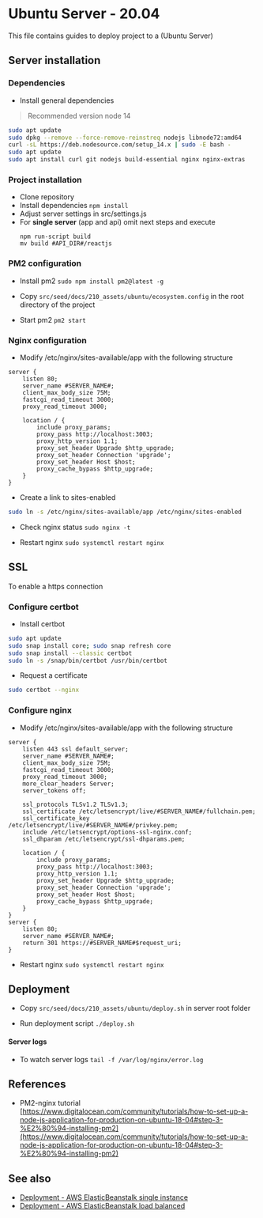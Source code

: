 # Ubuntu Server - 20.04

This file contains guides to deploy project to a (Ubuntu Server)

## Server installation

### Dependencies

- Install general dependencies
>   Recommended version node 14
```bash 
sudo apt update
sudo dpkg --remove --force-remove-reinstreq nodejs libnode72:amd64
curl -sL https://deb.nodesource.com/setup_14.x | sudo -E bash -
sudo apt update
sudo apt install curl git nodejs build-essential nginx nginx-extras
```

### Project installation

-   Clone repository
-   Install dependencies `npm install`
-   Adjust server settings in src/settings.js
-   For **single server** (app and api) omit next steps and execute
	```
	npm run-script build
	mv build #API_DIR#/reactjs
	```

### PM2 configuration

-   Install pm2 `sudo npm install pm2@latest -g`

-   Copy `src/seed/docs/210_assets/ubuntu/ecosystem.config` in the root directory of the project

-   Start pm2 `pm2 start`

### Nginx configuration

-   Modify /etc/nginx/sites-available/app with the following structure
```
server {
    listen 80;
    server_name #SERVER_NAME#;
    client_max_body_size 75M;
    fastcgi_read_timeout 3000;
    proxy_read_timeout 3000;

    location / {
        include proxy_params;
        proxy_pass http://localhost:3003;
        proxy_http_version 1.1;
        proxy_set_header Upgrade $http_upgrade;
        proxy_set_header Connection 'upgrade';
        proxy_set_header Host $host;
        proxy_cache_bypass $http_upgrade;
    }
}
```

-   Create a link to sites-enabled
``` bash
sudo ln -s /etc/nginx/sites-available/app /etc/nginx/sites-enabled
```

-   Check nginx status `sudo nginx -t`

-   Restart nginx `sudo systemctl restart nginx`

## SSL

To enable a https connection

### Configure certbot

-   Install certbot
```bash
sudo apt update
sudo snap install core; sudo snap refresh core
sudo snap install --classic certbot
sudo ln -s /snap/bin/certbot /usr/bin/certbot
```

-   Request a certificate
```bash
sudo certbot --nginx
```

### Configure nginx

-  Modify /etc/nginx/sites-available/app with the following structure
```
server {
    listen 443 ssl default_server;
    server_name #SERVER_NAME#;
    client_max_body_size 75M;
    fastcgi_read_timeout 3000;
    proxy_read_timeout 3000;
    more_clear_headers Server;
    server_tokens off;

    ssl_protocols TLSv1.2 TLSv1.3;
    ssl_certificate /etc/letsencrypt/live/#SERVER_NAME#/fullchain.pem;
    ssl_certificate_key /etc/letsencrypt/live/#SERVER_NAME#/privkey.pem;
    include /etc/letsencrypt/options-ssl-nginx.conf;
    ssl_dhparam /etc/letsencrypt/ssl-dhparams.pem;

    location / {
        include proxy_params;
        proxy_pass http://localhost:3003;
        proxy_http_version 1.1;
        proxy_set_header Upgrade $http_upgrade;
        proxy_set_header Connection 'upgrade';
        proxy_set_header Host $host;
        proxy_cache_bypass $http_upgrade;
    }
}
server {
    listen 80;
    server_name #SERVER_NAME#;
    return 301 https://#SERVER_NAME#$request_uri;
}
```

-   Restart nginx `sudo systemctl restart nginx`

## Deployment

-   Copy `src/seed/docs/210_assets/ubuntu/deploy.sh` in server root folder

-   Run deployment script `./deploy.sh`

#### Server logs

-   To watch server logs `tail -f /var/log/nginx/error.log`

## References

-   PM2-nginx tutorial [https://www.digitalocean.com/community/tutorials/how-to-set-up-a-node-js-application-for-production-on-ubuntu-18-04#step-3-%E2%80%94-installing-pm2](https://www.digitalocean.com/community/tutorials/how-to-set-up-a-node-js-application-for-production-on-ubuntu-18-04#step-3-%E2%80%94-installing-pm2)

## See also

-   [Deployment - AWS ElasticBeanstalk single instance](./230_eb_single_instance.md)
-   [Deployment - AWS ElasticBeanstalk load balanced](./240_eb_load_balanced.md)